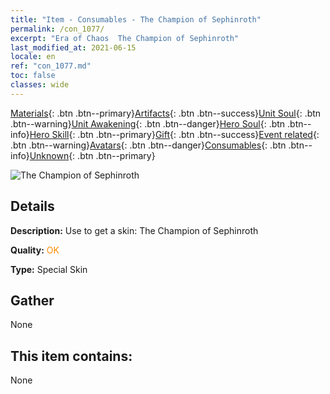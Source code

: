 ```yaml
---
title: "Item - Consumables - The Champion of Sephinroth"
permalink: /con_1077/
excerpt: "Era of Chaos  The Champion of Sephinroth"
last_modified_at: 2021-06-15
locale: en
ref: "con_1077.md"
toc: false
classes: wide
---
```

 [Materials](/Items/){: .btn .btn--primary}[Artifacts](/Items/Artifacts/){: .btn .btn--success}[Unit Soul](/Items/UnitSoul/){: .btn .btn--warning}[Unit Awakening](/Items/UnitAwakening/){: .btn .btn--danger}[Hero Soul](/Items/HeroSoul/){: .btn .btn--info}[Hero Skill](/Items/HeroSkill/){: .btn .btn--primary}[Gift](/Items/Gift/){: .btn .btn--success}[Event related](/Items/Events/){: .btn .btn--warning}[Avatars](/Items/Avatars/){: .btn .btn--danger}[Consumables](/Items/Consumables/){: .btn .btn--info}[Unknown](/Items/Unknown/){: .btn .btn--primary}

 ![The Champion of Sephinroth](/images/h/h_Sephinroth2.jpg)

## Details
 **Description:** Use to get a skin: The Champion of Sephinroth

 **Quality:** <span style="color: #FF8C00">OK</span>

 **Type:** Special Skin

## Gather

  None

## This item contains:

  None

